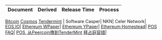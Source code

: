 Document| Derived | Release Time | Process 
:-|:-|:-|:-
[Bitcoin](https://bitcoin.org/bitcoin.pdf)
[Cosmos](https://cosmos.network/resources/whitepaper)
[Tendermint](https://tendermint.readthedocs.io/en/master/introduction.html#what-is-tendermint) | Software
Casper|
NKN|
Celer Network|
[EOS.IO](https://github.com/EOSIO/Documentation/blob/master/TechnicalWhitePaper.md)|
[Ethereum WPaper](https://github.com/ethereum/wiki/wiki/White-Paper)|
[Ethereum YPaper](https://github.com/ethereum/yellowpaper)|
[Ethereum Homestead](http://www.ethdocs.org/en/latest/introduction/index.html)|
[POS FAQ](https://github.com/ethereum/wiki/wiki/Proof-of-Stake-FAQ)| [POS, 从Peercoin撸到TenderMint](https://github.com/eijgong/book/blob/gh-pages/chapter5/POS.md)
[拜占庭容错](http://pmg.csail.mit.edu/papers/osdi99.pdf)| 
 




